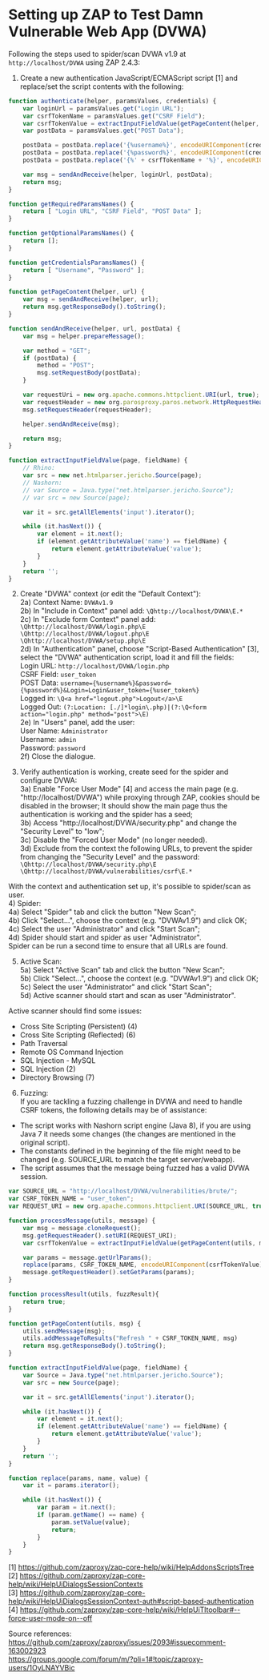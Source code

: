 # Setting up ZAP to Test Damn Vulnerable Web App (DVWA)

Following the steps used to spider/scan DVWA v1.9 at `http://localhost/DVWA` using ZAP 2.4.3:

1) Create a new authentication JavaScript/ECMAScript script [1] and replace/set the script contents with the following:

``` JavaScript
function authenticate(helper, paramsValues, credentials) {
    var loginUrl = paramsValues.get("Login URL");
    var csrfTokenName = paramsValues.get("CSRF Field");
    var csrfTokenValue = extractInputFieldValue(getPageContent(helper, loginUrl), csrfTokenName);
    var postData = paramsValues.get("POST Data");

    postData = postData.replace('{%username%}', encodeURIComponent(credentials.getParam("Username")));
    postData = postData.replace('{%password%}', encodeURIComponent(credentials.getParam("Password")));
    postData = postData.replace('{%' + csrfTokenName + '%}', encodeURIComponent(csrfTokenValue));

    var msg = sendAndReceive(helper, loginUrl, postData);
    return msg;
}

function getRequiredParamsNames() {
    return [ "Login URL", "CSRF Field", "POST Data" ];
}

function getOptionalParamsNames() {
    return [];
}

function getCredentialsParamsNames() {
    return [ "Username", "Password" ];
}

function getPageContent(helper, url) {
    var msg = sendAndReceive(helper, url);
    return msg.getResponseBody().toString();
}

function sendAndReceive(helper, url, postData) {
    var msg = helper.prepareMessage();

    var method = "GET";
    if (postData) {
        method = "POST";
        msg.setRequestBody(postData);
    }

    var requestUri = new org.apache.commons.httpclient.URI(url, true);
    var requestHeader = new org.parosproxy.paros.network.HttpRequestHeader(method, requestUri, "HTTP/1.0");
    msg.setRequestHeader(requestHeader);

    helper.sendAndReceive(msg);

    return msg;
}

function extractInputFieldValue(page, fieldName) {
    // Rhino:
    var src = new net.htmlparser.jericho.Source(page);
    // Nashorn:
    // var Source = Java.type("net.htmlparser.jericho.Source");
    // var src = new Source(page);

    var it = src.getAllElements('input').iterator();

    while (it.hasNext()) {
        var element = it.next();
        if (element.getAttributeValue('name') == fieldName) {
            return element.getAttributeValue('value');
        }
    }
    return '';
}
```

2) Create "DVWA" context (or edit the "Default Context"): <br>
2a) Context Name: `DVWAv1.9` <br>
2b) In "Include in Context" panel add: `\Qhttp://localhost/DVWA\E.*` <br>
2c) In "Exclude form Context" panel add:  <br>
`\Qhttp://localhost/DVWA/login.php\E` <br>
`\Qhttp://localhost/DVWA/logout.php\E` <br>
`\Qhttp://localhost/DVWA/setup.php\E` <br>
2d) In "Authentication" panel, choose "Script-Based Authentication" [3], select the "DVWA" authentication script, load it and fill the fields: <br>
Login URL: `http://localhost/DVWA/login.php` <br>
CSRF Field: `user_token` <br>
POST Data: `username={%username%}&password={%password%}&Login=Login&user_token={%user_token%}` <br>
Logged in: `\Q<a href="logout.php">Logout</a>\E`  <br>
Logged Out: `(?:Location: [./]*login\.php)|(?:\Q<form action="login.php" method="post">\E)` <br>
2e) In "Users" panel, add the user: <br>
User Name: `Administrator` <br>
Username: `admin` <br>
Password: `password` <br>
2f) Close the dialogue. <br>

3) Verify authentication is working, create seed for the spider and configure DVWA: <br>
3a) Enable "Force User Mode" [4] and access the main page (e.g. "http://localhost/DVWA") while proxying through ZAP, cookies should be disabled in the browser; It should show the main page thus the authentication is working and the spider has a seed; <br>
3b) Access "http://localhost/DVWA/security.php" and change the "Security Level" to "low"; <br>
3c) Disable the "Forced User Mode" (no longer needed). <br>
3d) Exclude from the context the following URLs, to prevent the spider from changing the "Security Level" and the password: <br>
`\Qhttp://localhost/DVWA/security.php\E` <br>
`\Qhttp://localhost/DVWA/vulnerabilities/csrf\E.*` <br>

With the context and authentication set up, it's possible to spider/scan as user. <br>
4) Spider: <br>
4a) Select "Spider" tab and click the button "New Scan"; <br>
4b) Click "Select...", choose the context (e.g. "DVWAv1.9") and click OK; <br>
4c) Select the user "Administrator" and click "Start Scan"; <br>
4d) Spider should start and spider as user "Administrator". <br>
Spider can be run a second time to ensure that all URLs are found. <br>

5) Active Scan: <br>
5a) Select "Active Scan" tab and click the button "New Scan"; <br>
5b) Click "Select...", choose the context (e.g. "DVWAv1.9") and click OK; <br>
5c) Select the user "Administrator" and click "Start Scan"; <br>
5d) Active scanner should start and scan as user "Administrator". <br>

Active scanner should find some issues:
- Cross Site Scripting (Persistent) (4)
- Cross Site Scripting (Reflected) (6)
- Path Traversal
- Remote OS Command Injection
- SQL Injection - MySQL
- SQL Injection (2)
- Directory Browsing (7)

6) Fuzzing:  <br>
If you are tackling a fuzzing challenge in DVWA and need to handle CSRF tokens, the following details may be of assistance:  <br>
 - The script works with Nashorn script engine (Java 8), if you are using Java 7 it needs some changes (the changes are mentioned in the original script).
 - The constants defined in the beginning of the file might need to be changed (e.g. SOURCE_URL to match the target server/webapp).
 - The script assumes that the message being fuzzed has a valid DVWA session.

``` JavaScript
var SOURCE_URL = "http://localhost/DVWA/vulnerabilities/brute/";
var CSRF_TOKEN_NAME = "user_token";
var REQUEST_URI = new org.apache.commons.httpclient.URI(SOURCE_URL, true);

function processMessage(utils, message) {
    var msg = message.cloneRequest();
    msg.getRequestHeader().setURI(REQUEST_URI);
    var csrfTokenValue = extractInputFieldValue(getPageContent(utils, msg), CSRF_TOKEN_NAME);

    var params = message.getUrlParams();
    replace(params, CSRF_TOKEN_NAME, encodeURIComponent(csrfTokenValue));
    message.getRequestHeader().setGetParams(params);
}

function processResult(utils, fuzzResult){
    return true;
}

function getPageContent(utils, msg) {
    utils.sendMessage(msg);
    utils.addMessageToResults("Refresh " + CSRF_TOKEN_NAME, msg)
    return msg.getResponseBody().toString();
}

function extractInputFieldValue(page, fieldName) {
    var Source = Java.type("net.htmlparser.jericho.Source");
    var src = new Source(page);

    var it = src.getAllElements('input').iterator();

    while (it.hasNext()) {
        var element = it.next();
        if (element.getAttributeValue('name') == fieldName) {
            return element.getAttributeValue('value');
        }
    }
    return '';
}

function replace(params, name, value) {
    var it = params.iterator();

    while (it.hasNext()) {
        var param = it.next();
        if (param.getName() == name) {
            param.setValue(value);
            return;
        }
    }
}
```  

[1] https://github.com/zaproxy/zap-core-help/wiki/HelpAddonsScriptsTree <br>
[2] https://github.com/zaproxy/zap-core-help/wiki/HelpUiDialogsSessionContexts <br>
[3] https://github.com/zaproxy/zap-core-help/wiki/HelpUiDialogsSessionContext-auth#script-based-authentication <br>
[4] https://github.com/zaproxy/zap-core-help/wiki/HelpUiTltoolbar#--force-user-mode-on--off <br>

Source references: <br>
https://github.com/zaproxy/zaproxy/issues/2093#issuecomment-163002923  <br>
https://groups.google.com/forum/m/?pli=1#!topic/zaproxy-users/1OyLNAYVBic <br>
